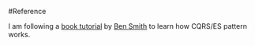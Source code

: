 #Reference

I am following a [book tutorial](https://leanpub.com/buildingconduit/) by [Ben Smith](https://github.com/slashdotdash) to learn how CQRS/ES pattern works.
